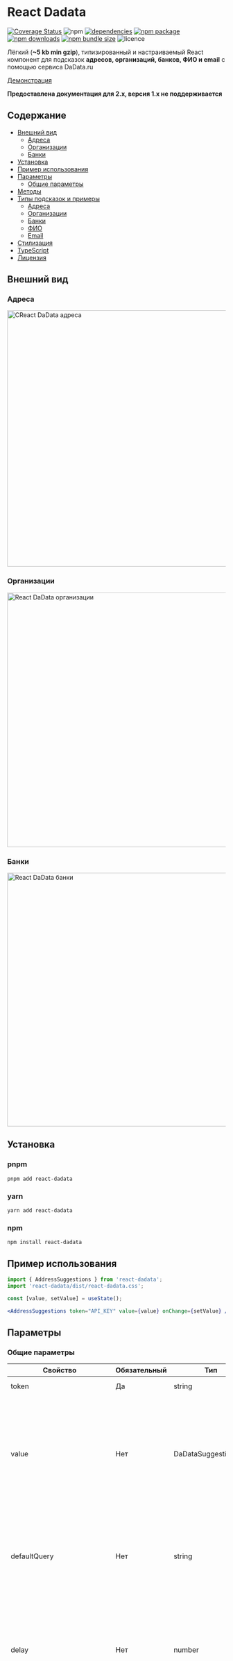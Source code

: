 # React Dadata

[![Coverage Status](https://coveralls.io/repos/github/vitalybaev/react-dadata/badge.svg)](https://coveralls.io/github/vitalybaev/react-dadata)
![npm](https://img.shields.io/npm/dt/react-dadata)
[![dependencies](https://img.shields.io/librariesio/release/npm/react-dadata/2.16.0)](https://www.npmjs.com/package/react-dadata)
[![npm package](https://img.shields.io/npm/v/react-dadata.svg)](https://www.npmjs.com/package/react-dadata)
[![npm downloads](https://img.shields.io/npm/dm/react-dadata.svg)](https://www.npmjs.com/package/react-dadata)
[![npm bundle size](https://img.shields.io/bundlephobia/minzip/react-dadata)](https://bundlephobia.com/result?p=react-dadata)
![licence](https://img.shields.io/npm/l/react-dadata)

Лёгкий (**~5 kb min gzip**), типизированный и настраиваемый React компонент для подсказок **адресов, организаций,
банков, ФИО и email** с помощью сервиса DaData.ru

[Демонстрация](https://vitalybaev.github.io/react-dadata/)

**Предоставлена документация для 2.x, версия 1.x не поддерживается**

## Содержание

* [Внешний вид](#%D0%B2%D0%BD%D0%B5%D1%88%D0%BD%D0%B8%D0%B9-%D0%B2%D0%B8%D0%B4)
  * [Адреса](#%D0%B0%D0%B4%D1%80%D0%B5%D1%81%D0%B0)
  * [Организации](#%D0%BE%D1%80%D0%B3%D0%B0%D0%BD%D0%B8%D0%B7%D0%B0%D1%86%D0%B8%D0%B8)
  * [Банки](#%D0%B1%D0%B0%D0%BD%D0%BA%D0%B8)
* [Установка](#%D1%83%D1%81%D1%82%D0%B0%D0%BD%D0%BE%D0%B2%D0%BA%D0%B0)
* [Пример использования](#%D0%BF%D1%80%D0%B8%D0%BC%D0%B5%D1%80-%D0%B8%D1%81%D0%BF%D0%BE%D0%BB%D1%8C%D0%B7%D0%BE%D0%B2%D0%B0%D0%BD%D0%B8%D1%8F)
* [Параметры](#%D0%BF%D0%B0%D1%80%D0%B0%D0%BC%D0%B5%D1%82%D1%80%D1%8B)
  * [Общие параметры](#%D0%BE%D0%B1%D1%89%D0%B8%D0%B5-%D0%BF%D0%B0%D1%80%D0%B0%D0%BC%D0%B5%D1%82%D1%80%D1%8B)
* [Методы](#%D0%BC%D0%B5%D1%82%D0%BE%D0%B4%D1%8B)
* [Типы подсказок и примеры](#%D1%82%D0%B8%D0%BF%D1%8B-%D0%BF%D0%BE%D0%B4%D1%81%D0%BA%D0%B0%D0%B7%D0%BE%D0%BA-%D0%B8-%D0%BF%D1%80%D0%B8%D0%BC%D0%B5%D1%80%D1%8B)
  * [Адреса](#%D0%B0%D0%B4%D1%80%D0%B5%D1%81%D0%B0-1)
  * [Организации](#%D0%BE%D1%80%D0%B3%D0%B0%D0%BD%D0%B8%D0%B7%D0%B0%D1%86%D0%B8%D0%B8-1)
  * [Банки](#%D0%B1%D0%B0%D0%BD%D0%BA%D0%B8-1)
  * [ФИО](#%D1%84%D0%B8%D0%BE)
  * [Email](#email)
* [Стилизация](#%D1%81%D1%82%D0%B8%D0%BB%D0%B8%D0%B7%D0%B0%D1%86%D0%B8%D1%8F)
* [TypeScript](#typescript)
* [Лицензия](#%D0%BB%D0%B8%D1%86%D0%B5%D0%BD%D0%B7%D0%B8%D1%8F)

## Внешний вид

### Адреса

<img width="591" alt="СReact DaData адреса" src="https://user-images.githubusercontent.com/724423/89572756-3e18d280-d832-11ea-8e52-08d35ad8abc0.gif">

### Организации

<img width="587" alt="React DaData организации" src="https://user-images.githubusercontent.com/724423/84180388-199db580-aa90-11ea-8276-548dcaff641d.png">

### Банки

<img width="585" alt="React DaData банки" src="https://user-images.githubusercontent.com/724423/84180460-320dd000-aa90-11ea-9a16-62c9e230052d.png">

## Установка

### pnpm

```
pnpm add react-dadata
```

### yarn

```
yarn add react-dadata
```

### npm

```
npm install react-dadata
```

## Пример использования

```jsx
import { AddressSuggestions } from 'react-dadata';
import 'react-dadata/dist/react-dadata.css';

const [value, setValue] = useState();

<AddressSuggestions token="API_KEY" value={value} onChange={setValue} />;
```

## Параметры

### Общие параметры

| Свойство                   | Обязательный | Тип                                                       | Описание                                                                                                                                                                                  |
|----------------------------|--------------|-----------------------------------------------------------|-------------------------------------------------------------------------------------------------------------------------------------------------------------------------------------------|
| token                      | Да           | string                                                    | Авторизационный токен DaData.ru                                                                                                                                                           |
| value                      | Нет          | DaDataSuggestion<\*>                                      | Текущее значение, если передается, то в поле ввода будет установлено значение `value` подсказки (если не указан `defaultQuery`) а также при изменении будет менять значение в поле ввода. |
| defaultQuery               | Нет          | string                                                    | Начальное значение поля ввода, имеет больший приоритет перед `value`. Используется только при монтировании компонента.                                                                    |
| delay                      | Нет          | number                                                    | Задержка для debounce при отправке запроса в миллисекундах. По-умолчанию отсутствует, запрос отправляется на каждое изменение в поле ввода                                                |
| count                      | Нет          | number                                                    | Количество подсказок, которое требуется получит от DaData. По-умолчанию: **
10**                                                                                                           |
| autoload                   | Нет          | boolean                                                   | Если `true`, то запрос на получение подсказок будет инициирован в фоне сразу, после монтирования компонента                                                                               |
| onChange                   | Нет          | function(suggestion: DaDataSuggestion<Type>)              | Функция, вызываемая при выборе подсказки                                                                                                                                                  |
| minChars                   | Нет          | number                                                    | Минимальное количество символов для отправки запроса к DaData. По умолчанию не задан, то есть подсказки запрашиваются на каждый ввод                                                      |
| inputProps                 | Нет          | Object of HTMLInputElement Props                          | любые стандартные пропсы для input. Свойство `value` игнорируется. Используйте его для передачи инпуту определенных атрибутов или для отслеживания событий                                |
| hintText                   | Нет          | ReactNode                                                 | Если передано, отображается в виде подсказки над списком подсказок                                                                                                                        |
| renderOption               | Нет          | function(suggestion: DaDataSuggestion<Type>) => ReactNode | Реализуйте этот callback, чтобы вернуть компонент для отображения подсказки                                                                                                               |
| url                        | Нет          | string                                                    | Если передан, запросы будут выполняться на этот URL (полезно, если используется прокси или коробочная версия на своем сервере)                                                            |
| containerClassName         | Нет          | string                                                    | CSS класс для контейнера компонента, если не передан, используется класс для стилей из коробки.                                                                                           |
| suggestionClassName        | Нет          | string                                                    | CSS класс для компонента подсказки в списке, если не передан, используется класс для стилей из коробки.                                                                                   |
| currentSuggestionClassName | Нет          | string                                                    | CSS класс который добавляется к компоненту текущей выбранной подсказки в списке, если не передан, используется класс для стилей из коробки.                                               |
| hintClassName              | Нет          | string                                                    | CSS класс блока текста-пояснения над подсказками, если не передан, используется класс для стилей из коробки.                                                                              |
| highlightClassName         | Нет          | string                                                    | CSS класс элемента, подсвечивающего совпадения при наборе, если не передан, используется класс для стилей из коробки.                                                                     |
| customInput                | Нет          | Element or string                                         | Кастомный компонент поля ввода, например от Styled Components                                                                                                                             |
| selectOnBlur               | Нет          | boolean                                                   | Если `true`, то при потере фокуса будет выбрана первая подсказка из списка                                                                                                                |
| uid                        | Нет          | string                                                    | Уникальный ID который используется внутри компонента для связывания элементов при помощи aria атрибутов                                                                                   |
| httpCache                  | Нет          | boolean                                                   | Необходимо ли кешировать HTTP-запросы |
| httpCacheTtl               | Нет          | number                                                   | Время жизни кеша HTTP-запросов (в миллисекундах). Значение по умолчанию - 10 минут |

## Методы

Поскольку компонент классовый, он поддерживает вызов методов с помощью `ref`.

```tsx
import React, { useRef } from 'react';
import { AddressSuggestions } from 'react-dadata';
import 'react-dadata/dist/react-dadata.css';

//...

const suggestionsRef = useRef<AddressSuggestions>(null);
const handleClick = () => {
  if (suggestionsRef.current) {
    suggestionsRef.current.setInputValue('Тут пример запроса');
  }
};

//...

<AddressSuggestions ref={suggestionsRef} token="API_KEY" />
<button onClick={handleClick}>Изменить поле ввода</button>
```

### focus()

Вызывает событие `focus` на поле ввода

### setInputValue(value: string | undefined)

Устанавливает указанный текст в поле ввода

## Типы подсказок и примеры

### Адреса

```jsx
import { AddressSuggestions } from 'react-dadata';
import 'react-dadata/dist/react-dadata.css';

const [value, setValue] = useState();

<AddressSuggestions token="API_KEY" value={value} onChange={setValue} />;
```

#### Дополнительные параметры для компонента адресов

| Свойство             | Обязательный | Тип          | Описание                                                         |
|----------------------| ------------ |--------------|------------------------------------------------------------------|
| filterLanguage       | Нет          | `ru` \| `en` | Язык подсказок в ответе (по умолчанию `ru`)                      |
| filterFromBound      | Нет          | string       | Сужение области поиска, параметр `from_bound` в запросе          |
| filterToBound        | Нет          | string       | Сужение области поиска, параметр `to_bound` в запросе            |
| filterLocations      | Нет          | array        | Сужение области поиска, параметр `locations` в запросе           |
| filterLocationsBoost | Нет          | array        | Указание приоритета города, параметр `locations_boost` в запросе |
| filterRestrictValue  | Нет          | bool         | Передача параметра `restrict_value` в запросе                    |

### Организации

```jsx
import { PartySuggestions } from 'react-dadata';
import 'react-dadata/dist/react-dadata.css';

const [value, setValue] = useState();

<PartySuggestions token="API_KEY" value={value} onChange={setValue} />;
```

#### Дополнительные параметры для компонента организаций

| Свойство             | Обязательный | Тип       | Описание                                                       |
|----------------------|--------------|-----------|----------------------------------------------------------------|
| filterStatus         | Нет          | array     | Фильтр по статусу организации, параметр status в запросе       |
| filterType           | Нет          | string    | Фильтр по типу организации, параметр type в запросе            |
| filterOkved          | Нет          | string[]  | Фильтр по ОКВЭД                                                |
| filterLocations      | Нет          | array     | Сужение области поиска, параметр locations в запросе           |
| filterLocationsBoost | Нет          | array     | Указание приоритета города, параметр locations_boost в запросе |

### Банки

```jsx
import { BankSuggestions } from 'react-dadata';
import 'react-dadata/dist/react-dadata.css';

const [value, setValue] = useState();

<BankSuggestions token="API_KEY" value={value} onChange={setValue} />;
```

#### Дополнительные параметры для компонента банков

| Свойство             | Обязательный | Тип    | Описание                                                       |
| -------------------- | ------------ | ------ | -------------------------------------------------------------- |
| filterStatus         | Нет          | array  | Фильтр по статусу банка, параметр status в запросе             |
| filterType           | Нет          | string | Фильтр по типу банка, параметр type в запросе                  |
| filterLocations      | Нет          | array  | Сужение области поиска, параметр locations в запросе           |
| filterLocationsBoost | Нет          | array  | Указание приоритета города, параметр locations_boost в запросе |

### ФИО

```jsx
import { FioSuggestions } from 'react-dadata';
import 'react-dadata/dist/react-dadata.css';

const [value, setValue] = useState();

<FioSuggestions token="API_KEY" value={value} onChange={setValue} />;
```

#### Дополнительные параметры для компонента ФИО

| Свойство     | Обязательный | Тип                            | Описание               |
| ------------ | ------------ | ------------------------------ | ---------------------- |
| filterGender | Нет          | `UNKNOWN`, `MALE` или `FEMALE` | Фильтр по полу         |
| filterParts  | Нет          | string[]                       | Подсказки по части ФИО |

### Email

```jsx
import { EmailSuggestions } from 'react-dadata';
import 'react-dadata/dist/react-dadata.css';

const [value, setValue] = useState();

<EmailSuggestions token="API_KEY" value={value} onChange={setValue} />;
```

## Стилизация

`react-dadata` поставляется с опциональным CSS файлом, который из коробки неплохо выглядит и выполняет свои функции.
Чтобы использовать его, укажите этот CSS файл в импорте или создайте CSS файл у себя с нужными стилями.

```jsx
import { AddressSuggestions } from 'react-dadata';

// Импортируем CSS файл
import 'react-dadata/dist/react-dadata.css';

// ...
<AddressSuggestions token="API_KEY" value={value} onChange={setValue} />;
```

**Обратите внимание**, что ваш сборщик должен быть настроен соответствующим образом для обработки CSS файлов.

Если у вас в проекте используется CSS-in-JS решение, то вы должны передавать CSS классы в компонент с помощью пропсов:

- `inputProps.className` - для поля ввода
- `containerClassName` - для контейнера компонента
- `suggestionsClassName` - для блока с подсказками
- `suggestionClassName` - для блока с подсказкой
- `currentSuggestionClassName` - для блока с текущей выделенной подсказкой
- `hintClassName` - для блока с пояснением
- `highlightClassName` - для тега `mark`, которым выделяются совпадения с введенным текстом

## TypeScript

`react-dadata` написан на TypeScript, поэтому типы встроены.

```tsx
import React, { useState } from 'react';
import { AddressSuggestions, DaDataSuggestion, DaDataAddress } from 'react-dadata';
import 'react-dadata/dist/react-dadata.css';

const [value, setValue] = useState<DaDataSuggestion<DaDataAddress> | undefined>();

// Также можно воспользоваться готовым типом DaDataAddressSuggestion для адреса или DaDataPartySuggestion для организаций
// import { DaDataAddressSuggestion } from 'react-dadata';
// const [value, setValue] = useState<DaDataAddressSuggestion | undefined>();

<AddressSuggestions token="API_KEY" value={value} onChange={setValue} />;
```

## Ошибка в консоли `Prop aria-owns did not match...`

Данная ошибка возникает при использовании серверного рендеринга. Под капотом, `react-dadata`, следуя принципам
доступности, создает компонент с aria ролью "combobox", которому необходимо через обычные HTML идентификаторы связывать
различные элементы. При использовании SSR в виду текущей архитектуры компонента данные ID генерируются дважды
независимо: на сервере и на клиенте, из-за чего в момент регидратации React выявляет несовпадение этих идентификаторов.
Эта проблема решается довольно просто в функциональных компонентах, однако на данный момент у меня нет быстрого решения
этой проблемы.

Чтобы иметь возможность избавиться от данной ошибки при использовании SSR можно передавать пропс `uid`, в которой вы
можете передать _уникальный в рамках страницы_ строковый идентификатор.

Если заранее известно, сколько компонентов и в каких местах страницы будут располагаться, можно передавать в качестве
идентификаторов понятные строки:

```tsx
<AddressSuggestions
  token="API_KEY"
  value={value}
  onChange={setValue}
  uid="dadata-address-order-page"
/>;
```

Если вы уже обновились на React 18, то можно воспользоваться стандартным хуком `useId`:

```tsx
const id = useId();

return (
  <AddressSuggestions
    token="API_KEY"
    value={value}
    onChange={setValue}
    uid={id}
  />
);
```

## Лицензия

```
The MIT License

Copyright (c) 2016 Vitaly Baev <ping@baev.dev>, baev.dev

Permission is hereby granted, free of charge, to any person obtaining a copy
of this software and associated documentation files (the "Software"), to deal
in the Software without restriction, including without limitation the rights
to use, copy, modify, merge, publish, distribute, sublicense, and/or sell
copies of the Software, and to permit persons to whom the Software is
furnished to do so, subject to the following conditions:

The above copyright notice and this permission notice shall be included in
all copies or substantial portions of the Software.

THE SOFTWARE IS PROVIDED "AS IS", WITHOUT WARRANTY OF ANY KIND, EXPRESS OR
IMPLIED, INCLUDING BUT NOT LIMITED TO THE WARRANTIES OF MERCHANTABILITY,
FITNESS FOR A PARTICULAR PURPOSE AND NONINFRINGEMENT. IN NO EVENT SHALL THE
AUTHORS OR COPYRIGHT HOLDERS BE LIABLE FOR ANY CLAIM, DAMAGES OR OTHER
LIABILITY, WHETHER IN AN ACTION OF CONTRACT, TORT OR OTHERWISE, ARISING FROM,
OUT OF OR IN CONNECTION WITH THE SOFTWARE OR THE USE OR OTHER DEALINGS IN
THE SOFTWARE.
```

### TODO

- В ближайшее время добавить подсказки для ФИО.
- Увеличить покрытие тестов
- Сайт с документацией
- Если вам чего-то не хватает в текущем функционале - создавайте issue, попробуем помочь!
